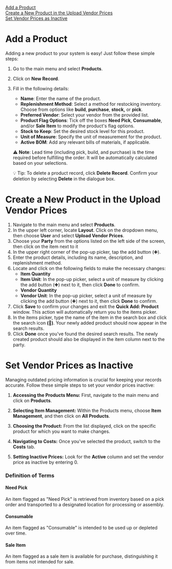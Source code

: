 [Add a Product](add-a-product) <br>
[Create a New Product in the Upload Vendor Prices](create-a-new-product-in-the-upload-vendor-services) <br>
[Set Vendor Prices as Inactive](set-vendor-prices-as-inactive) <br>

# Add a Product

Adding a new product to your system is easy! Just follow these simple steps:

1. Go to the main menu and select **Products**.
2. Click on **New Record**.
3. Fill in the following details:
    - **Name**: Enter the name of the product.
    - **Replenishment Method**: Select a method for restocking inventory. Choose from options like **build**, **purchase**, **stock,** or **pick**.
    - **Preferred Vendor**: Select your vendor from the provided list.
    - **Product Flag Options**: Tick off the boxes **Need Pick**, **Consumable**, and/or **Sale Item** to modify the product's flag options. 
    - **Stock to Keep**: Set the desired stock level for this product.
    - **Unit of Measure**: Specify the unit of measurement for the product.
    - **Active BOM**: Add any relevant bills of materials, if applicable. 

	⚠️ **Note**: Lead time (including pick, build, and purchase) is the time required before fulfilling the order. It will be automatically calculated based on your selections.

	💡 Tip: To delete a product record, click **Delete Record**. Confirm your deletion by selecting **Delete** in the dialogue box. 

# Create a New Product in the Upload Vendor Prices

1. Navigate to the main menu and select **Products**.
2. In the upper left corner, locate **Layout**. Click on the dropdown menu, then choose **User** and select **Upload Vendor Prices**.
3. Choose your **Party** from the options listed on the left side of the screen, then click on the item next to it
4. In the upper right corner of the pop-up picker, tap the add button (✚).
5. Enter the product details, including its name, description, and replenishment method. 
6. Locate and click on the following fields to make the necessary changes:
    - **Item Quantity**
    - **Item Unit**: In the pop-up picker, select a unit of measure by clicking the add button (✚) next to it, then click **Done** to confirm.
    - **Vendor Quantity**
    - **Vendor Unit**: In the pop-up picker, select a unit of measure by clicking the add button (✚) next to it, then click **Done** to confirm.
7. Click **Save** to confirm your changes and exit the **Quick Add: Product** window. This action will automatically return you to the items picker.
8. In the items picker, type the name of the item in the search box and click the search icon **(🔎)**. Your newly added product should now appear in the search results.
9. Click **Done** once you've found the desired search results. The newly created product should also be displayed in the item column next to the party.

# Set Vendor Prices as Inactive

Managing outdated pricing information is crucial for keeping your records accurate. Follow these simple steps to set your vendor prices inactive:

1. **Accessing the Products Menu:** First, navigate to the main menu and click on **Products**.

2. **Selecting Item Management:** Within the Products menu, choose **Item Management**, and then click on **All Products**.

3. **Choosing the Product:** From the list displayed, click on the specific product for which you want to make changes.

4. **Navigating to Costs:** Once you've selected the product, switch to the **Costs** tab.

5. **Setting Inactive Prices:** Look for the **Active** column and set the vendor price as inactive by entering 0.


### Definition of Terms

#### Need Pick

An item flagged as "Need Pick" is retrieved from inventory based on a pick order and transported to a designated location for processing or assembly.
#### Consumable

An item flagged as "Consumable" is intended to be used up or depleted over time.
#### Sale Item

An item flagged as a sale item is available for purchase, distinguishing it from items not intended for sale.